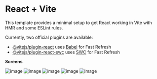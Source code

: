 # React + Vite

This template provides a minimal setup to get React working in Vite with HMR and some ESLint rules.

Currently, two official plugins are available:

- [@vitejs/plugin-react](https://github.com/vitejs/vite-plugin-react/blob/main/packages/plugin-react/README.md) uses [Babel](https://babeljs.io/) for Fast Refresh
- [@vitejs/plugin-react-swc](https://github.com/vitejs/vite-plugin-react-swc) uses [SWC](https://swc.rs/) for Fast Refresh


**Screens**

![image](https://github.com/user-attachments/assets/64329735-d0bc-4fda-ac8c-2b6491c99954)
![image](https://github.com/user-attachments/assets/75f2a615-d409-4c34-9bd7-9f4e5361c40f)
![image](https://github.com/user-attachments/assets/f0687c09-2ab4-40bb-be30-5baaed0cd536)
![image](https://github.com/user-attachments/assets/c843119c-dab2-4132-a7c2-56aad2121040)
![image](https://github.com/user-attachments/assets/743cb2ed-1b89-4e36-8119-9fac52bc801c)
